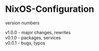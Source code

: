 # NixOS-Configuration

version numbers 

v1.0.0 - major changes, rewrites \
v0.1.0 - packages, services \
v0.0.1 - bugs, typos
